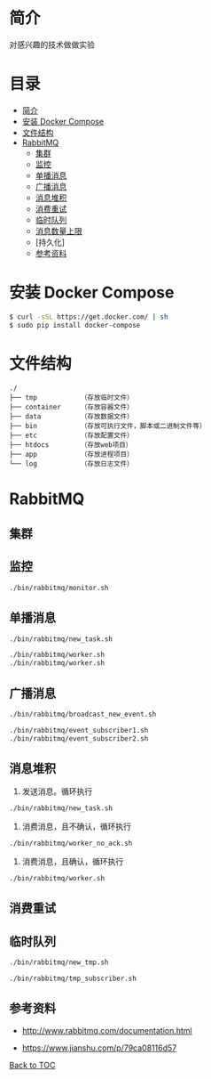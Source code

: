 # 简介

对感兴趣的技术做做实验

# 目录

* [简介](#简介)
* [安装 Docker Compose](#安装-docker-compose)
* [文件结构](#文件结构)
* [RabbitMQ](#RabbitMQ)
    * [集群](#集群)
    * [监控](#监控)
    * [单播消息](#单播消息)
    * [广播消息](#广播消息)
    * [消息堆积](#消息堆积)
    * [消费重试](#消费重试)
    * [临时队列](#临时队列)
    * [消息数量上限](#消息数量上限)
    * [持久化]
    * [参考资料](#参考资料)


# 安装 Docker Compose

```bash
$ curl -sSL https://get.docker.com/ | sh
$ sudo pip install docker-compose
```


# 文件结构

```
./
├── tmp           （存放临时文件）
├── container     （存放容器文件）
├── data          （存放数据文件）
├── bin           （存放可执行文件，脚本或二进制文件等）
├── etc           （存放配置文件）
├── htdocs        （存放web项目）
├── app           （存放进程项目）
└── log           （存放日志文件）

```


# RabbitMQ

## 集群


## 监控

```bash
./bin/rabbitmq/monitor.sh
```


## 单播消息

```bash
./bin/rabbitmq/new_task.sh
```

```bash
./bin/rabbitmq/worker.sh
./bin/rabbitmq/worker.sh
```


## 广播消息

```bash
./bin/rabbitmq/broadcast_new_event.sh
```

```bash
./bin/rabbitmq/event_subscriber1.sh
./bin/rabbitmq/event_subscriber2.sh
```

## 消息堆积

1.  发送消息。循环执行

```bash
./bin/rabbitmq/new_task.sh
```

1.  消费消息，且不确认，循环执行

```bash
./bin/rabbitmq/worker_no_ack.sh
```


1.  消费消息，且确认，循环执行

```bash
./bin/rabbitmq/worker.sh
```



## 消费重试



## 临时队列

```bash
./bin/rabbitmq/new_tmp.sh
```

```bash
./bin/rabbitmq/tmp_subscriber.sh
```

## 参考资料


* http://www.rabbitmq.com/documentation.html

* https://www.jianshu.com/p/79ca08116d57

[Back to TOC](#目录)
